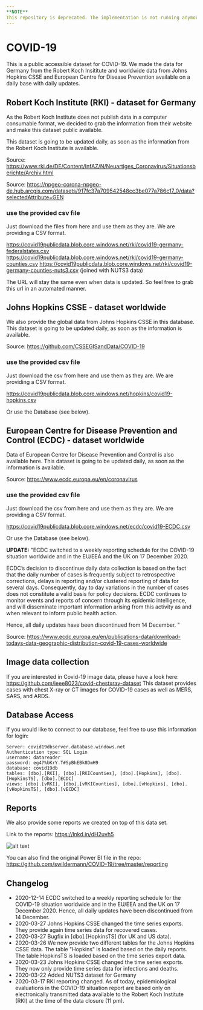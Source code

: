 ```yaml
---
**NOTE**
This repository is deprecated. The implementation is not running anymore. Please look for alternatives if you are using this as a data source for your own projects. 
---
```


# COVID-19
This is a public accessible dataset for COVID-19. We made the data for Germany from the Robert Koch Insititute and worldwide data from Johns Hopkins CSSE and European Centre for Disease Prevention available on a daily base with daily updates.

## Robert Koch Institute (RKI) - dataset for Germany
As the Robert Koch Institute does not publish data in a computer consumable format, we decided to grab the information from their website and make this dataset public available. 

This dataset is going to be updated daily, as soon as the information from the Robert Koch Institute is available. 

Source: https://www.rki.de/DE/Content/InfAZ/N/Neuartiges_Coronavirus/Situationsberichte/Archiv.html

Source: https://npgeo-corona-npgeo-de.hub.arcgis.com/datasets/917fc37a709542548cc3be077a786c17_0/data?selectedAttribute=GEN

### use the provided csv file
Just download the files from here and use them as they are. We are providing a CSV format. 

https://covid19publicdata.blob.core.windows.net/rki/covid19-germany-federalstates.csv
https://covid19publicdata.blob.core.windows.net/rki/covid19-germany-counties.csv
https://covid19publicdata.blob.core.windows.net/rki/covid19-germany-counties-nuts3.csv (joined with NUTS3 data)

The URL will stay the same even when data is updated. So feel free to grab this url in an automated manner. 

## Johns Hopkins CSSE - dataset worldwide
We also provide the global data from Johns Hopkins CSSE in this database. This dataset is going to be updated daily, as soon as the information is available.

Source: https://github.com/CSSEGISandData/COVID-19

### use the provided csv file
Just download the csv from here and use them as they are. We are providing a CSV format.

https://covid19publicdata.blob.core.windows.net/hopkins/covid19-hopkins.csv

Or use the Database (see below).

## European Centre for Disease Prevention and Control (ECDC) - dataset worldwide
Data of European Centre for Disease Prevention and Control is also available here. This dataset is going to be updated daily, as soon as the information is available.

Source: https://www.ecdc.europa.eu/en/coronavirus

### use the provided csv file
Just download the csv from here and use them as they are. We are providing a CSV format.

https://covid19publicdata.blob.core.windows.net/ecdc/covid19-ECDC.csv

Or use the Database (see below).

<b>UPDATE:</b> "ECDC switched to a weekly reporting schedule for the COVID-19 situation worldwide and in the EU/EEA and the UK on 17 December 2020.

ECDC’s decision to discontinue daily data collection is based on the fact that the daily number of cases is frequently subject to retrospective corrections, delays in reporting and/or clustered reporting of data for several days. Consequently, day to day variations in the number of cases does not constitute a valid basis for policy decisions. ECDC continues to monitor events and reports of concern through its epidemic intelligence, and will disseminate important information arising from this activity as and when relevant to inform public health action.

Hence, all daily updates have been discontinued from 14 December. "

Source: https://www.ecdc.europa.eu/en/publications-data/download-todays-data-geographic-distribution-covid-19-cases-worldwide

## Image data collection
If you are interested in Covid-19 image data, please have a look here: https://github.com/ieee8023/covid-chestxray-dataset
This dataset provides cases with chest X-ray or CT images for COVID-19 cases as well as MERS, SARS, and ARDS.

## Database Access
If you would like to connect to our database, feel free to use this information for login:
```
Server: covid19dbserver.database.windows.net
Authentication type: SQL Login
username: datareader
password: eg4?%bKrY.T#SpBhEBk8DmH9
database: covid19db
tables: [dbo].[RKI], [dbo].[RKICounties], [dbo].[Hopkins], [dbo].[HopkinsTS], [dbo].[ECDC]
views: [dbo].[vRKI], [dbo].[vRKICounties], [dbo].[vHopkins], [dbo].[vHopkinsTS], [dbo].[vECDC]
```

## Reports
We also provide some reports we created on top of this data set.

Link to the reports: https://lnkd.in/dH2uvh5 

![alt text](https://github.com/swildermann/COVID-19/blob/master/img/Hopkins_Dashboard.jpg)

You can also find the original Power BI file in the repo: https://github.com/swildermann/COVID-19/tree/master/reporting

## Changelog
- 2020-12-14 ECDC switched to a weekly reporting schedule for the COVID-19 situation worldwide and in the EU/EEA and the UK on 17 December 2020. Hence, all daily updates have been discontinued from 14 December.
- 2020-03-27 Johns Hopkins CSSE changed the time series exports. They provide again time series data for recovered cases. 
- 2020-03-27 Bugfix in [dbo].[HopkinsTS] (for UK and US data).
- 2020-03-26 We now provide two different tables for the Johns Hopkins CSSE data. The table "Hopkins" is loaded based on the daily reports. The table HopkinsTS is loaded based on the time series export data.
- 2020-03-23 Johns Hopkins CSSE changed the time series exports. They now only provide time series data for infections and deaths.
- 2020-03-22 Added NUTS3 dataset for Germany
- 2020-03-17 RKI reporting changed. As of today, epidemiological evaluations in the COVID-19 situation report are based only on electronically transmitted data available to the Robert Koch Institute (RKI) at the time of the data closure (11 pm).
